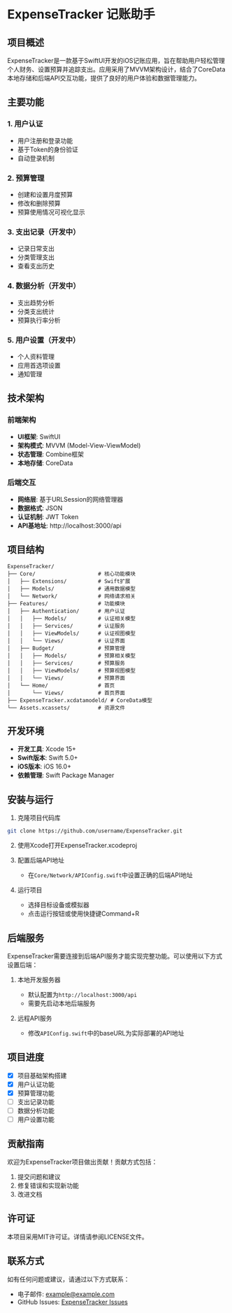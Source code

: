 # ExpenseTracker 记账助手

## 项目概述

ExpenseTracker是一款基于SwiftUI开发的iOS记账应用，旨在帮助用户轻松管理个人财务、设置预算并追踪支出。应用采用了MVVM架构设计，结合了CoreData本地存储和后端API交互功能，提供了良好的用户体验和数据管理能力。

## 主要功能

### 1. 用户认证
- 用户注册和登录功能
- 基于Token的身份验证
- 自动登录机制

### 2. 预算管理
- 创建和设置月度预算
- 修改和删除预算
- 预算使用情况可视化显示

### 3. 支出记录（开发中）
- 记录日常支出
- 分类管理支出
- 查看支出历史

### 4. 数据分析（开发中）
- 支出趋势分析
- 分类支出统计
- 预算执行率分析

### 5. 用户设置（开发中）
- 个人资料管理
- 应用首选项设置
- 通知管理

## 技术架构

### 前端架构
- **UI框架**: SwiftUI
- **架构模式**: MVVM (Model-View-ViewModel)
- **状态管理**: Combine框架
- **本地存储**: CoreData

### 后端交互
- **网络层**: 基于URLSession的网络管理器
- **数据格式**: JSON
- **认证机制**: JWT Token
- **API基地址**: http://localhost:3000/api

## 项目结构

```
ExpenseTracker/
├── Core/                    # 核心功能模块
│   ├── Extensions/          # Swift扩展
│   ├── Models/              # 通用数据模型
│   └── Network/             # 网络请求相关
├── Features/                # 功能模块
│   ├── Authentication/      # 用户认证
│   │   ├── Models/          # 认证相关模型
│   │   ├── Services/        # 认证服务
│   │   ├── ViewModels/      # 认证视图模型
│   │   └── Views/           # 认证界面
│   ├── Budget/              # 预算管理
│   │   ├── Models/          # 预算相关模型
│   │   ├── Services/        # 预算服务
│   │   ├── ViewModels/      # 预算视图模型
│   │   └── Views/           # 预算界面
│   └── Home/                # 首页
│       └── Views/           # 首页界面
├── ExpenseTracker.xcdatamodeld/ # CoreData模型
└── Assets.xcassets/         # 资源文件
```

## 开发环境

- **开发工具**: Xcode 15+
- **Swift版本**: Swift 5.0+
- **iOS版本**: iOS 16.0+
- **依赖管理**: Swift Package Manager

## 安装与运行

1. 克隆项目代码库
```bash
git clone https://github.com/username/ExpenseTracker.git
```

2. 使用Xcode打开ExpenseTracker.xcodeproj

3. 配置后端API地址
   - 在`Core/Network/APIConfig.swift`中设置正确的后端API地址

4. 运行项目
   - 选择目标设备或模拟器
   - 点击运行按钮或使用快捷键Command+R

## 后端服务

ExpenseTracker需要连接到后端API服务才能实现完整功能。可以使用以下方式设置后端：

1. 本地开发服务器
   - 默认配置为`http://localhost:3000/api`
   - 需要先启动本地后端服务

2. 远程API服务
   - 修改`APIConfig.swift`中的baseURL为实际部署的API地址

## 项目进度

- [x] 项目基础架构搭建
- [x] 用户认证功能
- [x] 预算管理功能
- [ ] 支出记录功能
- [ ] 数据分析功能
- [ ] 用户设置功能

## 贡献指南

欢迎为ExpenseTracker项目做出贡献！贡献方式包括：

1. 提交问题和建议
2. 修复错误和实现新功能
3. 改进文档

## 许可证

本项目采用MIT许可证。详情请参阅LICENSE文件。

## 联系方式

如有任何问题或建议，请通过以下方式联系：

- 电子邮件: example@example.com
- GitHub Issues: [ExpenseTracker Issues](https://github.com/username/ExpenseTracker/issues) 